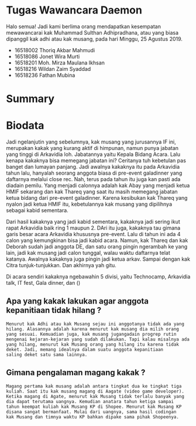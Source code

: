 # Tugas Wawancara Daemon

Halo semua! Jadi kami berlima orang mendapatkan kesempatan mewawancarai kak Muhammad Sulthan Adhipradhana, atau yang biasa dipanggil 
kak adhi atau kak musang, pada hari Minggu, 25 Agustus 2019.

- 16518002 Thoriq Akbar Mahmudi
- 16518086 Jonet Wira Murti
- 16518201 Moh. Mirza Maulana Ikhsan
- 16518216 Wildan Zaim Syaddad
- 16518236 Fathan Mubina

# Summary
# Biodata
  Jadi ngelanjutin yang sebelumnya, kak musang yang jurusannya IF ini, merupakan kakak yang kurang aktif di himpunan, namun punya jabatan yang tinggi di Arkavidia loh. Jabatannya yaitu Kepala Bidang Acara. Lalu kenapa kakaknya bisa memegang jabatan ini? Ceritanya tuh kebetulan pas banget dan lumayan panjang. Jadi awalnya kakaknya itu pada Arkavidia tahun lalu, hanyalah seorang anggota biasa di pre-event galadinner yang daftarnya melalui close rec. Nah, terus pada tahun itu juga kan pasti ada diadain pemilu. Yang menjadi calonnya adalah kak Abay yang menjadi ketua HMIF sekarang dan kak Thareq yang saat itu masih memegang jabatan ketua bidang dari pre-event galadinner. Karena kesibukan kak Thareq yang nyalon jadi ketua HMIF itu, kebetulannya kak musang yang dipilihnya sebagai kabid sementara. 
  
  Dari hasil kakaknya yang jadi kabid sementara, kakaknya jadi sering ikut rapat Arkavidia baik ring 1 maupun 2. DAri itu juga, kakaknya tau gimana garis besar acara Arkavidia khususnya pre-event. Lalu di tahun ini ada 4 calon yang kemungkinan bisa jadi kabid acara. Namun, kak Thareq dan kak Deborah sudah jadi anggota DE, dan satu orang pingin ngerambah ke yang lain, jadi kak musang jadi calon tunggal, walau waktu daftarnya telat katanya. Awalnya kakaknya juga pingin jadi ketua arkav. Sampai dengan kak Citra tunjuk-tunjukkan. Dan akhirnya yah gitu.
  
  Di acara sendiri kakaknya ngebawahin 5 divisi, yaitu Technocamp, Arkavidia talk, IT fest, Gala dinner, dan ()

## Apa yang kakak lakukan agar anggota kepanitiaan tidak hilang ?
    Menurut kak Adhi atau kak Musang sejau ini anggotanya tidak ada yang hilang. Alasannya adalah karena menurut kak musang dia milih orang yang sesuai. Kemuadian juga, kak musang jugangadain progrep rutin mengenai kejaran-kejaran yang sudah dilakukan. Tapi kalau misalnya ada
    yang hilang, menurut kak Musang orang yang hilang itu karena tidak deket. Jadi, memang idealnya dalam suatu anggota kepanitiaan
    saling deket satu sama lainnya.

## Gimana pengalaman magang kakak ?
    Magang pertama kak musang adalah antara tingkat dua ke tingkat tiga kuliah. Saat itu kak musang magang di Aagate (video game developer).
    Ketika magang di Agate, menurut kak Musang tidak terlalu banyak yang dia dapat terutama uangnya. Kemudian anatara tahun ketiga sampai
    tahun keempat kuliah kak Musang KP di Shopee. Menurut kak Musang KP disana sangat bermanfaat. Mulai dari uangnya, sama hasil codingan
    kak Musang dan timnya waktu KP bahkan dipake sama pihak Shopeenya.
   



